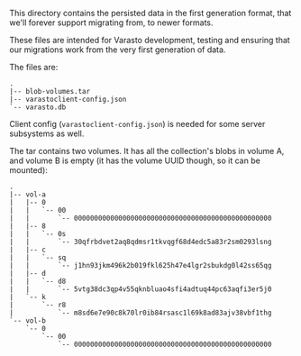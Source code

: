 This directory contains the persisted data in the first generation format, that we'll
forever support migrating from, to newer formats.

These files are intended for Varasto development, testing and ensuring that our migrations
work from the very first generation of data.

The files are:

```
.
|-- blob-volumes.tar
|-- varastoclient-config.json
`-- varasto.db
```

Client config (`varastoclient-config.json`) is needed for some server subsystems as well.

The tar contains two volumes. It has all the collection's blobs in volume A, and volume B
is empty (it has the volume UUID though, so it can be mounted):

```
.
|-- vol-a
|   |-- 0
|   |   `-- 00
|   |       `-- 0000000000000000000000000000000000000000000000000
|   |-- 8
|   |   `-- 0s
|   |       `-- 30qfrbdvet2aq8qdmsr1tkvqgf68d4edc5a83r2sm0293lsng
|   |-- c
|   |   `-- sq
|   |       `-- j1hn93jkm496k2b019fkl625h47e4lgr2sbukdg0l42ss65qg
|   |-- d
|   |   `-- d8
|   |       `-- 5vtg38dc3qp4v55qknbluao4sfi4adtuq44pc63aqfi3er5j0
|   `-- k
|       `-- r8
|           `-- m8sd6e7e90c8k70lr0ib84rsasc1l69k8ad83ajv38vbf1thg
`-- vol-b
    `-- 0
        `-- 00
            `-- 0000000000000000000000000000000000000000000000000
```
